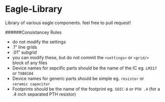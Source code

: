 Eagle-Library
=============
Library of various eagle components. feel free to pull request!

######Consistancey Rules
- do not modify the settings
 - .1" line grids
 - .01" subgrid
 - you can modify these, but do not commit the `<settings>` or `<grid/>` block of any files
- Device names for sepcific parts should be the name of the IC eg. `LM317` or `TXB0104`
- Device names for generic parts should be simple eg. `resistor` or `ceramic capacitor`
- Footprints should be the name of the footprint eg. `SOIC-8` or `PTH .4` (for a .4 inch separated PTH resistor)
